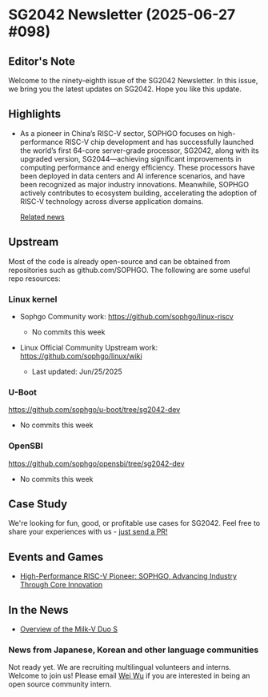 # SG2042 Newsletter (2025-06-27 #098)

## Editor's Note

Welcome to the ninety-eighth issue of the SG2042 Newsletter. In this issue, we bring you the latest updates on SG2042. Hope you like this update.

## Highlights

+ As a pioneer in China’s RISC-V sector, SOPHGO focuses on high-performance RISC-V chip development and has successfully launched the world’s first 64-core server-grade processor, SG2042, along with its upgraded version, SG2044—achieving significant improvements in computing performance and energy efficiency. These processors have been deployed in data centers and AI inference scenarios, and have been recognized as major industry innovations. Meanwhile, SOPHGO actively contributes to ecosystem building, accelerating the adoption of RISC-V technology across diverse application domains.

  [Related news](https://mp.weixin.qq.com/s/kbBcCSMeVVxw6uw8aAHNFQ)

## Upstream

Most of the code is already open-source and can be obtained from repositories such as github.com/SOPHGO. The following are some useful repo resources:

### Linux kernel

+ Sophgo Community work: https://github.com/sophgo/linux-riscv

  + No commits this week

+ Linux Official Community Upstream work: https://github.com/sophgo/linux/wiki

  + Last updated: Jun/25/2025


### U-Boot

https://github.com/sophgo/u-boot/tree/sg2042-dev

+ No commits this week

### OpenSBI

https://github.com/sophgo/opensbi/tree/sg2042-dev

+ No commits this week

## Case Study

We're looking for fun, good, or profitable use cases for SG2042. Feel free to share your experiences with us - [just send a PR!](https://github.com/sophgocommunity/SG2042-Newsletter/pulls)

## Events and Games

+ [High-Performance RISC-V Pioneer: SOPHGO, Advancing Industry Through Core Innovation][enent-1]

[enent-1]:https://mp.weixin.qq.com/s/ApO-qKXJhKuGMqjpEtxrKA

## In the News

+ [Overview of the Milk-V Duo S][news-1]

[news-1]:https://www.pavelp.cz/posts/eng-milk-v-duo-s/

### News from Japanese, Korean and other language communities

Not ready yet. We are recruiting multilingual volunteers and interns. Welcome to join us! Please email [Wei Wu](mailto:wuwei2016@iscas.ac.cn) if you are interested in being an open source community intern.